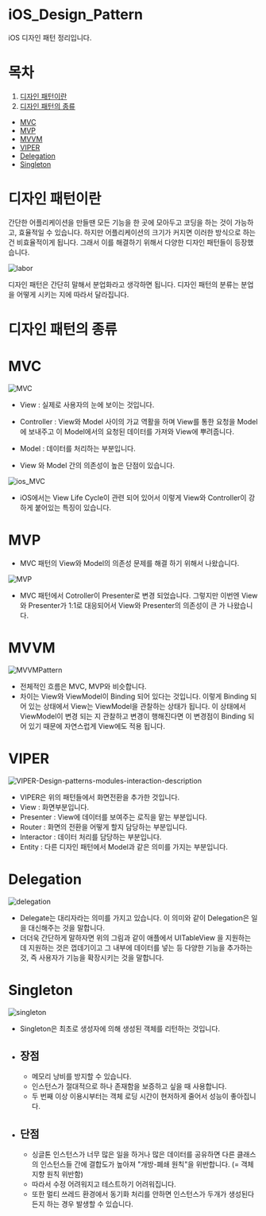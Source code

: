 # iOS_Design_Pattern
iOS 디자인 패턴 정리입니다. 

# 목차 
1. [디자인 패턴이란](#디자인-패턴이란)
2. [디자인 패턴의 종류](#디자인-패턴의-종류)
 - [MVC](#MVC)
 - [MVP](#MVP)
 - [MVVM](#MVVM)
 - [VIPER](#VIPER)
 - [Delegation](#Delegation)
 - [Singleton](#Singleton)

# 디자인 패턴이란

간단한 어플리케이션을 만들땐 모든 기능을 한 곳에 모아두고 코딩을 하는 것이 가능하고, 효율적일 수 있습니다. 하지만 어플리케이션의 크기가 커지면 이러한 방식으로 하는 건 비효율적이게 됩니다. 
그래서 이를 해결하기 위해서 다양한 디자인 패턴들이 등장했습니다. 

![labor](https://user-images.githubusercontent.com/76652929/127452285-2c850015-9437-48d8-8ded-60e31bcba943.jpg)


디자인 패턴은 간단히 말해서 분업화라고 생각하면 됩니다. 
디자인 패턴의 분류는 분업을 어떻게 시키는 지에 따라서 달라집니다. 


# 디자인 패턴의 종류 



# MVC


![MVC](https://user-images.githubusercontent.com/76652929/127449283-2c067ea0-d4ff-41af-a067-a71e21739373.png)

  + View : 실제로 사용자의 눈에 보이는 것입니다. 
  + Controller : View와 Model 사이의 가교 역활을 하며 View를 통한 요청을 Model에 보내주고 이 Model에서의 요청된 데이터를 가져와 View에 뿌려줍니다.  
  + Model : 데이터를 처리하는 부분입니다. 

  + View 와 Model 간의 의존성이 높은 단점이 있습니다.


![ios_MVC](https://user-images.githubusercontent.com/76652929/127449294-608a8bf9-b3da-465c-a1fd-3afe3409abcc.png)


  + iOS에서는 View Life Cycle이 관련 되어 있어서 이렇게 View와 Controller이 강하게 붙어있는 특징이 있습니다. 



# MVP


 + MVC 패턴의 View와 Model의 의존성 문제를 해결 하기 위해서 나왔습니다. 

![MVP](https://user-images.githubusercontent.com/76652929/127452602-1b242466-2dd1-483a-9ed7-78af7f689ade.png)


   + MVC 패턴에서 Cotroller이 Presenter로 변경 되었습니다. 그렇지만 이번엔 View와 Presenter가 1:1로 대응되어서 View와 Presenter의 의존성이 큰 가 나왔습니다. 



# MVVM

![MVVMPattern](https://user-images.githubusercontent.com/76652929/127453230-c8ef272d-45e7-47e4-aa91-03cb2348166a.png)


  + 전체적인 흐름은 MVC, MVP와 비슷합니다. 
  + 차이는 View와 ViewModel이 Binding 되어 있다는 것입니다. 이렇게 Binding 되어 있는 상태에서 View는 ViewModel을 관찰하는 상태가 됩니다. 이 상태에서 ViewModel이 변경 되는 지 관찰하고 변경이 행해진다면 이 변경점이 Binding 되어 있기 때문에 자연스럽게 View에도 적용 됩니다.  



# VIPER
![VIPER-Design-patterns-modules-interaction-description](https://user-images.githubusercontent.com/76652929/127454364-f9c43802-1098-4f92-8e56-516d0bfe8135.png)

  + VIPER은 위의 패턴들에서 화면전환을 추가한 것입니다. 
  + View : 화면부분입니다.
  + Presenter : View에 데이터를 보여주는 로직을 맡는 부분입니다.
  + Router : 화면의 전환을 어떻게 할지 담당하는 부분입니다.
  + Interactor : 데이터 처리를 담당하는 부분입니다.
  + Entity : 다른 디자인 패턴에서 Model과 같은 의미를 가지는 부분입니다. 


# Delegation 

![delegation](https://user-images.githubusercontent.com/76652929/127456487-d142d922-eb4a-4b58-ab39-22793552e3c6.png)

  + Delegate는 대리자라는 의미를 가지고 있습니다. 이 의미와 같이 Delegation은 일을 대신해주는 것을 말합니다.
  + 더더욱 간단하게 말하자면 위의 그림과 같이 애플에서 UITableView 을 지원하는 데 지원하는 것은 껍데기이고 그 내부에 데이터를 넣는 등 다양한 기능을 추가하는 것, 즉 사용자가 기능을 확장시키는 것을 말합니다.




# Singleton

![singleton](https://user-images.githubusercontent.com/76652929/127458842-63a2ee8e-498b-4e15-a72f-b0418e4a6239.png)


+ Singleton은 최초로 생성자에 의해 생성된 객체를 리턴하는 것입니다.
* ## 장점 
  + 메모리 낭비를 방지할 수 있습니다.
  + 인스턴스가 절대적으로 하나 존재함을 보증하고 싶을 때 사용합니다.
  + 두 번째 이상 이용시부터는 객체 로딩 시간이 현저하게 줄어서 성능이 좋아집니다. 

* ## 단점
  + 싱글톤 인스턴스가 너무 많은 일을 하거나 많은 데이터를 공유하면 다른 클래스의 인스턴스들 간에 결합도가 높아져 "개방-폐쇄 원칙"을 위반합니다. (= 객체 지향 원칙 위반함)
  + 따라서 수정 어려워지고 테스트하기 어려워집니다.
  + 또한 멀티 쓰레드 환경에서 동기화 처리를 안하면 인스턴스가 두개가 생성된다든지 하는 경우 발생할 수 있습니다.
